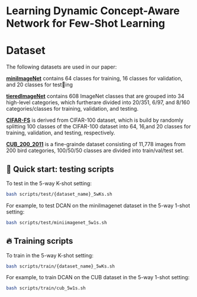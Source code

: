 # Learning Dynamic Concept-Aware Network for Few-Shot Learning
# Dataset

The following datasets are used in our paper:

 [**miniImageNet**](https://drive.google.com/file/d/12V7qi-AjrYi6OoJdYcN_k502BM_jcP8D/view?usp=sharing) contains 64 classes
for training, 16 classes for validation, and 20 classes for testing
 
 [**tieredImageNet**](https://drive.google.com/open?id=1nVGCTd9ttULRXFezh4xILQ9lUkg0WZCG) contains 608 ImageNet classes
that are grouped into 34 high-level categories, which furtherare divided into 20/351, 6/97, and 8/160 categories/classes
for training, validation, and testing.
 
 [**CIFAR-FS**](https://drive.google.com/file/d/1GjGMI0q3bgcpcB_CjI40fX54WgLPuTpS/view?usp=sharing) is derived from CIFAR-100 dataset, which is build by randomly
splitting 100 classes of the CIFAR-100 dataset into 64, 16,and 20 classes for training, validation, and testing, respectively.
 
 [**CUB_200_2011**](https://drive.google.com/file/d/1hbzc_P1FuxMkcabkgn9ZKinBwW683j45/view)  is a fine-grainde dataset
consisting of 11,778 images from 200 bird categories, 100/50/50 classes are divided into train/val/test set.

## :pushpin: Quick start: testing scripts
To test in the 5-way K-shot setting:
```bash
bash scripts/test/{dataset_name}_5wKs.sh
```
For example, to test DCAN on the miniImagenet dataset in the 5-way 1-shot setting:
```bash
bash scripts/test/miniimagenet_5w1s.sh
```

## :fire: Training scripts
To train in the 5-way K-shot setting:
```bash
bash scripts/train/{dataset_name}_5wKs.sh
```
For example, to train DCAN on the CUB dataset in the 5-way 1-shot setting:
```bash
bash scripts/train/cub_5w1s.sh
```
